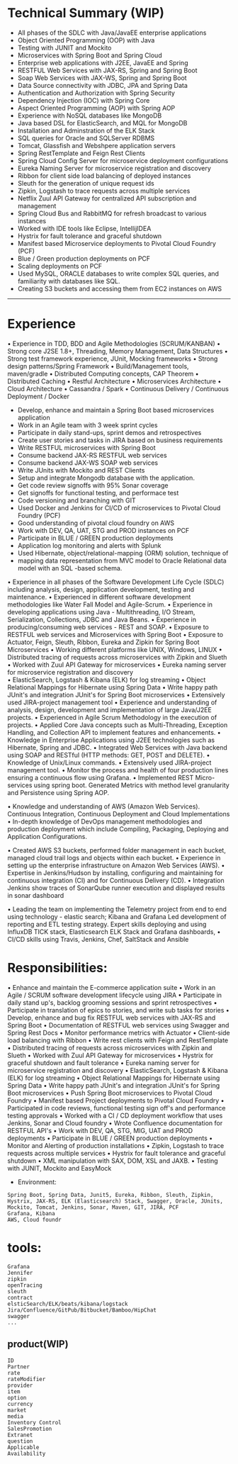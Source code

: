 # Technical Summary  (WIP)
- All phases of the SDLC with Java/JavaEE enterprise applications 
- Object Oriented Programming (OOP) with Java
- Testing with JUNIT and Mockito 
- Microservices with Spring Boot and Spring Cloud 
- Enterprise web applications with J2EE, JavaEE and Spring 
- RESTFUL Web Services with JAX-RS, Spring and Spring Boot 
- Soap Web Services with JAX-WS, Spring and Spring Boot 
- Data Source connectivity with JDBC, JPA and Spring Data 
- Authentication and Authorization with Spring Security 
- Dependency Injection (IOC) with Spring Core 
- Aspect Oriented Programming (AOP) with Spring AOP 
- Experience with NoSQL databases like MongoDB 
- Java based DSL for ElasticSearch, and MQL for MongoDB 
- Installation and Adminstration of the ELK Stack 
- SQL queries for Oracle and SQLServer RDBMS 
- Tomcat, Glassfish and Webshpere application servers 
- Spring RestTemplate and Feign Rest Clients 
- Spring Cloud Config Server for microservice deployment configurations 
- Eureka Naming Server for microservice registration and discovery 
- Ribbon for client side load balancing of deployed instances 
- Sleuth for the generation of unique request ids 
- Zipkin, Logstash to trace requests across multiple services
- Netflix Zuul API Gateway for centralized API subscription and management 
- Spring Cloud Bus and RabbitMQ for refresh broadcast to various instances 
- Worked with IDE tools like Eclipse, IntellijIDEA
- Hystrix for fault tolerance and graceful shutdown 
- Manifest based Microservice deployments to Pivotal Cloud Foundry (PCF) 
- Blue / Green production deployments on PCF 
- Scaling deployments on PCF 
- Used MySQL, ORACLE databases to write complex SQL queries, and familiarity with databases like SQL. 
- Creating S3 buckets and accessing them from EC2 instances on AWS

-----------------------
# Experience 
• Experience in TDD, BDD and Agile Methodologies (SCRUM/KANBAN)
• Strong core J2SE 1.8+, Threading, Memory Management, Data Structures
• Strong test framework experience, JUnit, Mocking frameworks
• Strong design patterns/Spring Framework
• Build/Management tools, maven/gradle
• Distributed Computing concepts, CAP Theorem
• Distributed Caching
• Restful Architecture
• Microservices Architecture
• Cloud Architecture
• Cassandra / Spark
• Continuous Delivery / Continuous Deployment / Docker
- Develop, enhance and maintain a Spring Boot based microservices application 
- Work in an Agile team with 3 week sprint cycles 
- Participate in daily stand-ups, sprint demos and retrospectives 
- Create user stories and tasks in JIRA based on business requirements 
- Write RESTFUL microservices with Spring Boot 
- Consume backend JAX-RS RESTFUL web services 
- Consume backend JAX-WS SOAP web services 
- Write JUnits with Mockito and REST Clients 
- Setup and integrate Mongodb database with the application. 
- Get code review signoffs with 95% Sonar coverage 
- Get signoffs for functional testing, and performace test 
- Code versioning and branching with GIT 
- Used Docker and Jenkins for CI/CD of microservices to Pivotal Cloud Foundry (PCF) 
- Good understanding of pivotal cloud foundry on AWS 
- Work with DEV, QA, UAT, STG and PROD instances on PCF 
- Participate in BLUE / GREEN production deployments 
- Application log monitoring and alerts with Splunk  
- Used Hibernate, object/relational-mapping (ORM) solution, technique of 
- mapping data representation from MVC model to Oracle Relational data model with an SQL -based schema. 

• Experience in all phases of the Software Development Life Cycle (SDLC) including analysis, design, application development, testing and maintenance. 
• Experienced in different software development methodologies like Water Fall Model and Agile-Scrum. 
• Experience in developing applications using Java - Multithreading, I/O Stream, Serialization, Collections, JDBC and Java Beans. 
• Experience in producing/consuming web services - REST and SOAP. 
• Exposure to RESTFUL web services and Microservices with Spring Boot 
• Exposure to Actuator, Feign, Sleuth, Ribbon, Eureka and Zipkin for Spring Boot Microservices 
• Working different platforms like UNIX, Windows, LINUX 
• Distributed tracing of requests across microservices with Zipkin and Slueth 
• Worked with Zuul API Gateway for microservices 
• Eureka naming server for microservice registration and discovery 	
• ElasticSearch, Logstash & Kibana (ELK) for log streaming 
• Object Relational Mappings for Hibernate using Spring Data 
• Write happy path JUnit's and integration JUnit's for Spring Boot microservices 
• Extensively used JIRA-project management tool
• Experience and understanding of analysis, design, development and implementation of large Java/J2EE projects. 
• Experienced in Agile Scrum Methodology in the execution of projects. 
• Applied Core Java concepts such as Multi-Threading, Exception Handling, and Collection API to implement features and enhancements. 
• Knowledge in Enterprise Applications using J2EE technologies such as Hibernate, Spring and JDBC. 
• Integrated Web Services with Java backend using SOAP and RESTful (HTTP methods: GET, POST and DELETE). 
• Knowledge of Unix/Linux commands. 
• Extensively used JIRA-project management tool. 
• Monitor the process and health of four production lines ensuring a continuous flow using Grafana. 
• Implemented REST Micro-services using spring boot. Generated Metrics with method level granularity and Persistence using Spring AOP. 

• Knowledge and understanding of AWS (Amazon Web Services).
Continuous Integration, Continuous Deployment and Cloud Implementations
• In-depth knowledge of DevOps management methodologies and production deployment which include Compiling, Packaging, Deploying and Application Configurations. 

• Created AWS S3 buckets, performed folder management in each bucket, managed cloud trail logs and objects within each bucket. 
• Experience in setting up the enterprise infrastructure on Amazon Web Services (AWS). 
• Expertise in Jenkins/Hudson by installing, configuring and maintaining for continuous integration (CI) and for Continuous Delivery (CD). 
• Integration Jenkins show traces of SonarQube runner execution and displayed results in sonar dashboard 


• Leading the team on implementing the Telemetry project from end to end using technology - elastic search; Kibana and Grafana
Led development of reporting and ETL testing strategy. 
 Expert skills deploying and using InfluxDB TICK stack, Elasticsearch ELK Stack and Grafana dashboards,
 • CI/CD skills using Travis, Jenkins, Chef, SaltStack and Ansible 


# Responsibilities:
• Enhance and maintain the E-commerce application suite 
• Work in an Agile / SCRUM software development lifecycle using JIRA 
• Participate in daily stand up's, backlog grooming sessions and sprint retrospectives 
• Participate in translation of epics to stories, and write sub tasks for stories 
• Develop, enhance and bug fix RESTFUL web services with JAX-RS and Spring Boot 
• Documentation of RESTFUL web services using Swagger and Spring Rest Docs 
• Monitor performance metrics with Actuator 
• Client-side load balancing with Ribbon 
• Write rest clients with Feign and RestTemplate 
• Distributed tracing of requests across microservices with Zipkin and Slueth 
• Worked with Zuul API Gateway for microservices 
• Hystrix for graceful shutdown and fault tolerance 
• Eureka naming server for microservice registration and discovery 
• ElasticSearch, Logstash & Kibana (ELK) for log streaming 
• Object Relational Mappings for Hibernate using Spring Data 
• Write happy path JUnit's and integration JUnit's for Spring Boot microservices 
• Push Spring Boot microservices to Pivotal Cloud Foundry 
• Manifest based Project deployments to Pivotal Cloud Foundry 
• Participated in code reviews, functional testing sign off's and performance testing approvals 
• Worked with a CI / CD deployment workflow that uses Jenkins, Sonar and Cloud foundry 
• Wrote Confluence documentation for RESTFUL API's 
• Work with DEV, QA, STG, MIG, UAT and PROD deployments 
• Participate in BLUE / GREEN production deployments 
• Monitor and Alerting of production installations
• Zipkin, Logstash to trace requests across multiple services 
• Hystrix for fault tolerance and graceful shutdown 
• XML manipulation with SAX, DOM, XSL and JAXB. 
• Testing with JUNIT, Mockito and EasyMock 

- Environment: 

```
Spring Boot, Spring Data, Junit5, Eureka, Ribbon, Sleuth, Zipkin, Hystrix, JAX-RS, ELK (Elasticsearch) Stack, Swagger, Oracle, JUnits, Mockito, Tomcat, Jenkins, Sonar, Maven, GIT, JIRA, PCF
Grafana, Kibana
AWS, Cloud foundr
```

# tools:
```
Grafana
Jennifer
zipkin
openTracing
sleuth
contract
elsticSearch/ELK/beats/kibana/logstack
Jira/Confluence/GitPub/Bitbucket/Bamboo/HipChat
swagger
...
```

## product(WIP)
```
ID
Partner
rate
rateModifier
provider
item
option
currency
market
media
Inventory Control
SalesPromotion
Extranet
question
Applicable
Availability
```